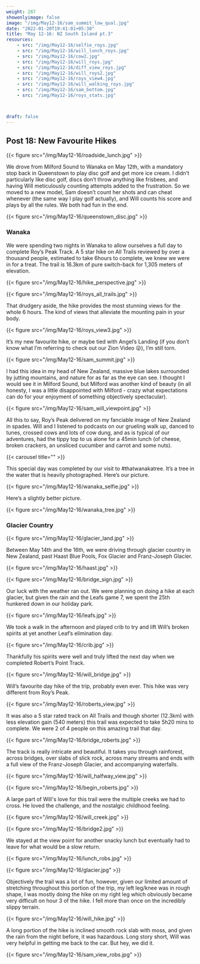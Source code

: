 ```yaml
---
weight: 287
showonlyimage: false
image: "/img/May12-16/sam_summit_low_qual.jpg"
date: "2022-01-20T19:41:01+05:30"
title: "May 12-16: NZ South Island pt.3"
resources:
    - src: "/img/May12-16/selfie_roys.jpg"
    - src: "/img/May12-16/will_lunch_roys.jpg"
    - src: "/img/May12-16/cow2.jpg"
    - src: "/img/May12-16/will_roys.jpg"
    - src: "/img/May12-16/diff_view_roys.jpg"
    - src: "/img/May12-16/will_roys2.jpg"
    - src: "/img/May12-16/roys_view4.jpg"
    - src: "/img/May12-16/will_walking_roys.jpg"
    - src: "/img/May12-16/sam_bottom.jpg"
    - src: "/img/May12-16/roys_stats.jpg"



draft: false
---
```


## Post 18: New Favourite Hikes

{{< figure src="/img/May12-16/roadside_lunch.jpg" >}} 
&nbsp;

We drove from Milford Sound to Wanaka on May 12th, with a mandatory stop back in Queenstown to play disc golf and get more ice cream. I didn’t particularly like disc golf, discs don’t throw anything like frisbees, and having Will meticulously counting attempts added to the frustration. So we moved to a new model, Sam doesn’t count her shots and can cheat whenever (the same way I play golf actually), and Will counts his score and plays by all the rules. We both had fun in the end. 

{{< figure src="/img/May12-16/queenstown_disc.jpg" >}} 
&nbsp;

### Wanaka

We were spending two nights in Wanaka to allow ourselves a full day to complete Roy’s Peak Track. A 5 star hike on All Trails reviewed by over a thousand people, estimated to take 6hours to complete, we knew we were in for a treat. The trail is 16.3km of pure switch-back for 1,305 meters of elevation. 

{{< figure src="/img/May12-16/hike_perspective.jpg" >}} 
&nbsp;

{{< figure src="/img/May12-16/roys_all_trails.jpg" >}} 
&nbsp;

That drudgery aside, the hike provides the most stunning views for the whole 6 hours. The kind of views that alleviate the mounting pain in your body. 

{{< figure src="/img/May12-16/roys_view3.jpg" >}} 
&nbsp;

It’s my new favourite hike, or maybe tied with Angel’s Landing (if you don’t know what I’m referring to check out our Zion Video 😜), I’m still torn. 

{{< figure src="/img/May12-16/sam_summit.jpg" >}} 
&nbsp;

I had this idea in my head of New Zealand, massive blue lakes surrounded by jutting mountains, and nature for as far as the eye can see. I thought I would see it in Milford Sound, but Milford was another kind of beauty (in all honesty, I was a little disappointed with Milford - crazy what expectations can do for your enjoyment of something objectively spectacular). 

{{< figure src="/img/May12-16/sam_will_viewpoint.jpg" >}} 
&nbsp;

All this to say, Roy’s Peak delivered on my fanciable image of New Zealand in spades. Will and I listened to podcasts on our grueling walk up, danced to tunes, crossed cows and lots of cow dung, and as is typical of our adventures, had the tippy top to us alone for a 45min lunch (of cheese, broken crackers, an unsliced cucumber and carrot and some nuts). 

{{< carousel title="" >}}
&nbsp;

This special day was completed by our visit to #thatwanakatree. It’s a tree in the water that is heavily photographed. Here’s our picture. 

{{< figure src="/img/May12-16/wanaka_selfie.jpg" >}} 
&nbsp;

Here’s a slightly better picture. 

{{< figure src="/img/May12-16/wanaka_tree.jpg" >}} 
&nbsp;



### Glacier Country

{{< figure src="/img/May12-16/glacier_land.jpg" >}} 
&nbsp;

Between May 14th and the 16th, we were driving through glacier country in New Zealand, past Haast Blue Pools, Fox Glacier and Franz-Joseph Glacier. 

{{< figure src="/img/May12-16/haast.jpg" >}} 
&nbsp;

{{< figure src="/img/May12-16/bridge_sign.jpg" >}} 
&nbsp;

Our luck with the weather ran out. We were planning on doing a hike at each glacier, but given the rain and the Leafs game 7, we spent the 25th hunkered down in our holiday park. 

{{< figure src="/img/May12-16/leafs.jpg" >}} 
&nbsp;

We took a walk in the afternoon and played crib to try and lift Will’s broken spirits at yet another Leaf’s elimination day. 

{{< figure src="/img/May12-16/crib.jpg" >}} 
&nbsp;

Thankfully his spirits were well and truly lifted the next day when we completed Robert’s Point Track. 

{{< figure src="/img/May12-16/will_bridge.jpg" >}} 
&nbsp;

Will’s favourite day hike of the trip, probably even ever. This hike was very different from Roy’s Peak. 

{{< figure src="/img/May12-16/roberts_view.jpg" >}} 
&nbsp;

It was also a 5 star rated track on All Trails and though shorter (12.3km) with less elevation gain (540 meters) this trail was expected to take 5h20 mins to complete. We were 2 of 4 people on this amazing trail that day. 

{{< figure src="/img/May12-16/bridge_roberts.jpg" >}} 
&nbsp;

The track is really intricate and beautiful. It takes you through rainforest, across bridges, over slabs of slick rock, across many streams and ends with a full view of the Franz-Joseph Glacier, and accompanying waterfalls. 

{{< figure src="/img/May12-16/will_halfway_view.jpg" >}} 
&nbsp;

{{< figure src="/img/May12-16/begin_roberts.jpg" >}} 
&nbsp;

A large part of Will's love for this trail were the multiple creeks we had to cross. He loved the challenge, and the nostalgic childhood feeling.

{{< figure src="/img/May12-16/will_creek.jpg" >}} 
&nbsp;

{{< figure src="/img/May12-16/bridge2.jpg" >}} 
&nbsp;

We stayed at the view point for another snacky lunch but eventually had to leave for what would be a slow return. 

{{< figure src="/img/May12-16/lunch_robs.jpg" >}} 
&nbsp;

{{< figure src="/img/May12-16/glacier.jpg" >}} 
&nbsp;


Objectively the trail was a lot of fun, however, given our limited amount of stretching throughout this portion of the trip, my left leg/knee was in rough shape, I was mostly doing the hike on my right leg which obviously became very difficult on hour 3 of the hike. I fell more than once on the incredibly slippy terrain.

{{< figure src="/img/May12-16/will_hike.jpg" >}} 
&nbsp;

A long portion of the hike is inclined smooth rock slab with moss, and given the rain from the night before, it was hazardous. Long story short, Will was very helpful in getting me back to the car. But hey, we did it. 

{{< figure src="/img/May12-16/sam_view_robs.jpg" >}} 
&nbsp;
